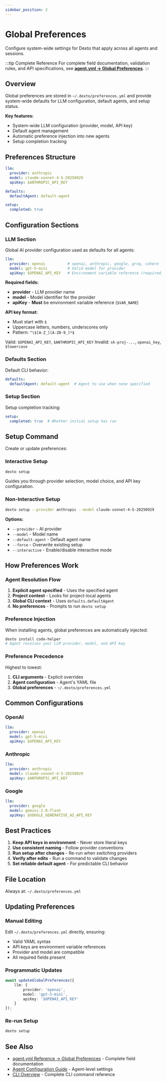 ```yaml
---
sidebar_position: 2
---
```


# Global Preferences

Configure system-wide settings for Dexto that apply across all agents and sessions.

:::tip Complete Reference
For complete field documentation, validation rules, and API specifications, see **[agent.yml → Global Preferences](../configuring-dexto/agent-yml.md#global-preferences)**.
:::

## Overview

Global preferences are stored in `~/.dexto/preferences.yml` and provide system-wide defaults for LLM configuration, default agents, and setup status.

**Key features:**
- System-wide LLM configuration (provider, model, API key)
- Default agent management
- Automatic preference injection into new agents
- Setup completion tracking

## Preferences Structure

```yaml
llm:
  provider: anthropic
  model: claude-sonnet-4-5-20250929
  apiKey: $ANTHROPIC_API_KEY

defaults:
  defaultAgent: default-agent

setup:
  completed: true
```

## Configuration Sections

### LLM Section

Global AI provider configuration used as defaults for all agents:

```yaml
llm:
  provider: openai          # openai, anthropic, google, groq, cohere
  model: gpt-5-mini         # Valid model for provider
  apiKey: $OPENAI_API_KEY   # Environment variable reference (required)
```

**Required fields:**
- **provider** - LLM provider name
- **model** - Model identifier for the provider
- **apiKey** - **Must** be environment variable reference (`$VAR_NAME`)

**API key format:**
- Must start with `$`
- Uppercase letters, numbers, underscores only
- Pattern: `^\$[A-Z_][A-Z0-9_]*$`

Valid: `$OPENAI_API_KEY`, `$ANTHROPIC_API_KEY`
Invalid: `sk-proj-...`, `openai_key`, `$lowercase`

### Defaults Section

Default CLI behavior:

```yaml
defaults:
  defaultAgent: default-agent  # Agent to use when none specified
```

### Setup Section

Setup completion tracking:

```yaml
setup:
  completed: true  # Whether initial setup has run
```

## Setup Command

Create or update preferences:

### Interactive Setup

```bash
dexto setup
```

Guides you through provider selection, model choice, and API key configuration.

### Non-Interactive Setup

```bash
dexto setup --provider anthropic --model claude-sonnet-4-5-20250929
```

**Options:**
- `--provider` - AI provider
- `--model` - Model name
- `--default-agent` - Default agent name
- `--force` - Overwrite existing setup
- `--interactive` - Enable/disable interactive mode

## How Preferences Work

### Agent Resolution Flow

1. **Explicit agent specified** - Uses the specified agent
2. **Project context** - Looks for project-local agents
3. **Global CLI context** - Uses `defaults.defaultAgent`
4. **No preferences** - Prompts to run `dexto setup`

### Preference Injection

When installing agents, global preferences are automatically injected:

```bash
dexto install code-helper
# Agent receives your LLM provider, model, and API key
```

### Preference Precedence

Highest to lowest:
1. **CLI arguments** - Explicit overrides
2. **Agent configuration** - Agent's YAML file
3. **Global preferences** - `~/.dexto/preferences.yml`

## Common Configurations

### OpenAI

```yaml
llm:
  provider: openai
  model: gpt-5-mini
  apiKey: $OPENAI_API_KEY
```

### Anthropic

```yaml
llm:
  provider: anthropic
  model: claude-sonnet-4-5-20250929
  apiKey: $ANTHROPIC_API_KEY
```

### Google

```yaml
llm:
  provider: google
  model: gemini-2.0-flash
  apiKey: $GOOGLE_GENERATIVE_AI_API_KEY
```

## Best Practices

1. **Keep API keys in environment** - Never store literal keys
2. **Use consistent naming** - Follow provider conventions
3. **Run setup after changes** - Re-run when switching providers
4. **Verify after edits** - Run a command to validate changes
5. **Set reliable default agent** - For predictable CLI behavior

## File Location

Always at: `~/.dexto/preferences.yml`

## Updating Preferences

### Manual Editing

Edit `~/.dexto/preferences.yml` directly, ensuring:
- Valid YAML syntax
- API keys are environment variable references
- Provider and model are compatible
- All required fields present

### Programmatic Updates

```typescript
await updateGlobalPreferences({
    llm: {
        provider: 'openai',
        model: 'gpt-5-mini',
        apiKey: '$OPENAI_API_KEY'
    }
});
```

### Re-run Setup

```bash
dexto setup
```

## See Also

- [agent.yml Reference → Global Preferences](../configuring-dexto/agent-yml.md#global-preferences) - Complete field documentation
- [Agent Configuration Guide](../configuring-dexto/agent-yml.md) - Agent-level settings
- [CLI Overview](./overview.md) - Complete CLI command reference
